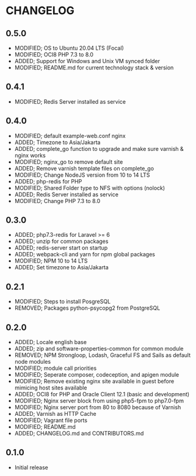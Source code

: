 # CHANGELOG

## 0.5.0

- MODIFIED; OS to Ubuntu 20.04 LTS (Focal)
- MODIFIED; OCI8 PHP 7.3 to 8.0
- ADDED; Support for Windows and Unix VM synced folder
- MODIFIED; README.md for current technology stack & version

## 0.4.1

- MODIFIED; Redis Server installed as service

## 0.4.0

- MODIFIED; default example-web.conf nginx
- ADDED; Timezone to Asia/Jakarta
- ADDED; complete_go function to upgrade and make sure varnish & nginx works
- MODIFIED; nginx_go to remove default site
- ADDED; Remove varnish template files on complete_go
- MODIFIED; Change NodeJS version from 10 to 14 LTS
- ADDED; php-redis for PHP
- MODIFIED; Shared Folder type to NFS with options (nolock)
- ADDED; Redis Server installed as service
- MODIFIED; Change PHP 7.3 to 8.0

## 0.3.0

- ADDED; php7.3-redis for Laravel >= 6
- ADDED; unzip for common packages
- ADDED; redis-server start on startup
- ADDED; webpack-cli and yarn for npm global packages
- MODIFIED; NPM 10 to 14 LTS
- ADDED; Set timezone to Asia/Jakarta

## 0.2.1

- MODIFIED; Steps to install PosgreSQL
- REMOVED; Packages python-psycopg2 from PostgreSQL

## 0.2.0

- ADDED; Locale english base
- ADDED; zip and software-properties-common for common module
- REMOVED; NPM Strongloop, Lodash, Graceful FS and Sails as default node modules
- MODIFIED; module call priorities
- MODIFIED; Seperate composer, codeception, and apigen module
- MODIFIED; Remove existing nginx site available in guest before mimicing host sites available
- ADDED; OCI8 for PHP and Oracle Client 12.1 (basic and development)
- MODIFIED; Nginx server block from using php5-fpm to php7.0-fpm
- MODIFIED; Nginx server port from 80 to 8080 because of Varnish
- ADDED; Varnish as HTTP Cache
- MODIFIED; Vagrant file ports
- MODIFIED; README.md
- ADDED; CHANGELOG.md and CONTRIBUTORS.md

## 0.1.0

- Initial release